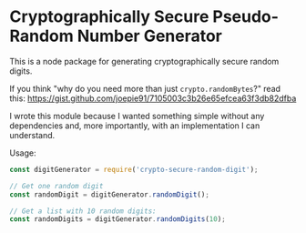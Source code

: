 # Cryptographically Secure Pseudo-Random Number Generator

This is a node package for generating cryptographically secure random digits.

If you think "why do you need more than just `crypto.randomBytes`?" read this: https://gist.github.com/joepie91/7105003c3b26e65efcea63f3db82dfba

I wrote this module because I wanted something simple without any dependencies and, more importantly, with an implementation I can understand.

Usage:

```js
const digitGenerator = require('crypto-secure-random-digit');

// Get one random digit
const randomDigit = digitGenerator.randomDigit();

// Get a list with 10 random digits:
const randomDigits = digitGenerator.randomDigits(10);
```
